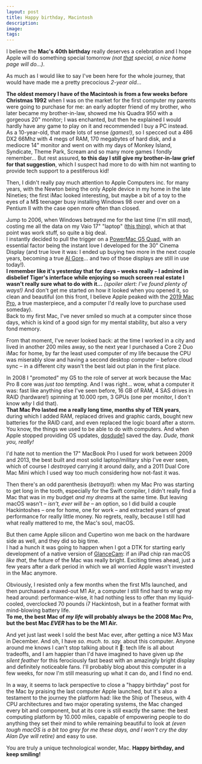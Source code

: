 ```yaml
---
layout: post
title: Happy birthday, Macintosh
description: 
image: 
tags: 
---
```

I believe the **Mac's 40th birthday** really deserves a celebration and I hope Apple will do something special tomorrow _(not [that](https://everymac.com/systems/apple/20th_mac/specs/20th-anniversary-mac.html) special, a nice home page will do...)_.

As much as I would like to say I've been here for the whole journey, that would have made me a pretty precocious _2-year old_...

**The oldest memory I have of the Macintosh is from a few weeks before Christmas 1992** when I was on the market for the first computer my parents were going to purchase for me: an early adopter friend of my brother, who later became my brother-in-law, showed me his Quadra 950 with a gorgeous 20" monitor; I was enchanted, but then he explained I would hardly have any game to play on it and recommended I buy a PC instead.<br>
As a 10-year-old, that made lots of sense _(games!)_, so I specced out a 486 DX2 66Mhz with 4 megs of RAM, 170 megabytes of hard disk, and a mediocre 14" monitor and went on with my days of Monkey Island, Syndicate, Theme Park, Scream and so many more games I fondly remember... But rest assured, **to this day I still give my brother-in-law grief for that suggestion**, which I suspect had more to do with him not wanting to provide tech support to a pestiferous kid!

Then, I didn't really pay much attention to Apple Computers inc. for many years, with the Newton being the only Apple device in my home in the late Nineties; the first iMac looked interesting, but maybe a bit of a toy to the eyes of a M$ teenager busy installing Windows 98 over and over on a Pentium II with the case open more often than closed.

Jump to 2006, when Windows betrayed me for the last time (I'm still _mad_), costing me all the data on my Vaio 17" "laptop" ([this thing](https://www.ebay.co.uk/itm/134900797920?hash=item1f68b6d1e0:g:aZMAAOSwD~ZlrTwT)), which at that point was work stuff, so quite a big deal.<br>
I instantly decided to pull the trigger on a [PowerMac G5 Quad](https://en.wikipedia.org/wiki/Power_Mac_G5), with an essential factor being the instant love I developed for the 30" Cinema Display (and true love it was: I ended up buying two more in the next couple years, becoming a true [Al Gore](https://www.reddit.com/r/Monitors/comments/mjuett/history_al_gore_sitting_in_front_of_three_30/)... and two of those displays are still in use today!).<br>
**I remember like it's yesterday that for days – weeks really – I admired in disbelief Tiger's interface while enjoying so much screen real estate I wasn't really sure what to do with it...** _(spoiler alert: I've found plenty of ways!)_
And don't get me started on how it looked when you opened it, so clean and beautiful (on this front, I believe Apple peaked with the [2019 Mac Pro](https://images.anandtech.com/doci/15218/360__b0vqz8pfgqoi_large.jpg), a true masterpiece, and a computer I'd really love to purchase used someday).<br>
Back to my first Mac, I've never smiled so much at a computer since those days, which is kind of a good sign for my mental stability, but also a very fond memory.

From that moment, I've never looked back: at the time I worked in a city and lived in another 200 miles away, so the next year I purchased a Core 2 Duo iMac for home, by far the least used computer of my life because the CPU was miserably slow and having a second desktop computer – before cloud sync – in a different city wasn't the best laid out plan in the first place.

In 2008 I "promoted" my G5 to the role of server at work because the Mac Pro 8 core was _just too tempting_. And I was right... wow, what a computer it was: fast like anything else I've seen before, 16 GB of RAM, 4 SAS drives in RAID (hardware!) spinning at 10.000 rpm, 3 GPUs (one per monitor, I don't know _why_ I did that).<br>
**That Mac Pro lasted me a really long time, months shy of TEN years**, during which I added RAM, replaced drives and graphic cards, bought new batteries for the RAID card, and even replaced the logic board after a storm. You know, the things we used to be able to do with computers. And when Apple stopped providing OS updates, [dosdude1](http://dosdude1.com) saved the day. _Dude, thank you, really!_

I'd hate not to mention the 17" MacBook Pro I used for work between 2009 and 2013, the best built and most solid laptop/military ship I've ever seen, which of course I _destroyed_ carrying it around daily, and a 2011 Dual Core Mac Mini which I used way too much considering how not-fast it was.

Then there's an odd parenthesis (_betrayal!_): when my Mac Pro was starting to get long in the tooth, especially for the Swift compiler, I didn't really find a Mac that was in my budget _and my dreams_ at the same time. But leaving macOS wasn't – _isn't, ever will be_ – an option, so I did build a couple Hackintoshes – one for home, one for work – and extracted years of great performance for really little money. No regrets, really, because I still had what really mattered to me, the Mac's soul, macOS.

But then came Apple silicon and Cupertino won me back on the hardware side as well, and they did so big time.<br>
I had a hunch it was going to happen when I got a DTK for starting early development of a native version of [GlanceCam](https://www.glancecam.app): if an iPad chip ran macOS _like that_, the future of the Mac was really bright. Exciting times ahead, just a few years after a dark period in which we all worried Apple wasn't invested in the Mac anymore.

Obviously, I resisted only a few months when the first M1s launched, and then purchased a maxed-out M1 Air, a computer I still find hard to wrap my head around: performance-wise, it had nothing less to offer than my liquid-cooled, overclocked 70 pounds i7 Hackintosh, but in a feather format with mind-blowing battery life.<br>
**To me, the best Mac of _my life_ will probably always be the 2008 Mac Pro, but the best Mac _EVER_ has to be the M1 Air.**

And yet just last week I sold the best Mac ever, after getting a nice M3 Max in December. And oh, I have _so. much. to. say._ about this computer. Anyone around me knows I can't stop talking about it 😬: tech life is all about tradeoffs, and I am happier than I'd have imagined to have given up _the silent feather_ for this ferociously fast beast with an amazingly bright display and definitely noticeable fans. I'll probably blog about this computer in a few weeks, for now I'm still measuring up what it can do, and I find no end.

In a way, it seems to lack perspective to close a "happy birthday" post for the Mac by praising the last computer Apple launched, but it's also a testament to the journey the platform had: like the Ship of Theseus, with 4 CPU architectures and two major operating systems, the Mac changed every bit and component, but at its core is still exactly the same: the best computing platform by 10.000 miles, capable of empowering people to do anything they set their mind to while remaining beautiful to look at _(even tough macOS is a bit too grey for me these days, and I won't cry the day Alan Dye will retire)_ and easy to use. 

You are truly a unique technological wonder, Mac. **Happy birthday, and keep smiling!**